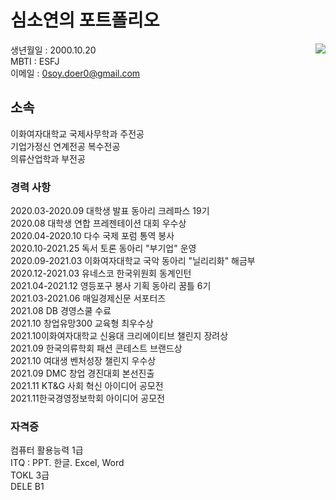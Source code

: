# 심소연의 포트폴리오
<img src="https://user-images.githubusercontent.com/90169187/139451534-801fd54b-ce2f-4a34-90fa-4ff4a507d717.jpg" align="right">

생년월일 : 2000.10.20<br/>
MBTI : ESFJ<br/>
이메일 : 0soy.doer0@gmail.com<br/>

## 소속

이화여자대학교 국제사무학과 주전공<br/>
기업가정신 연계전공 복수전공<br/>
의류산업학과 부전공

### 경력 사항 

2020.03-2020.09 대학생 발표 동아리 크레파스 19기<br/>
2020.08 대학생 연합 프레젠테이션 대회 우수상<br/>
2020.04-2020.10 다수 국제 포럼 통역 봉사<br/>
2020.10-2021.25 독서 토론 동아리 "부기업" 운영<br/> 
2020.09-2021.03 이화여자대학교 국악 동아리 "닐리리화" 해금부<br/>
2020.12-2021.03 유네스코 한국위원회 동계인턴<br/>
2021.04-2021.12 영등포구 봉사 기획 동아리 꿈틀 6기<br/> 
2021.03-2021.06 매일경제신문 서포터즈<br/> 
2021.08 DB 경영스쿨 수료<br/>
2021.10 창업유망300 교육형 최우수상<br/>
2021.10이화여자대학교 신융대 크리에이티브 챌린지 장려상<br/>
2021.09 한국의류학회 패션 콘테스트 브랜드상<br/> 
2021.10 여대생 벤처성장 챌린지 우수상<br/>
2021.09 DMC 창업 경진대회 본선진출<br/>
2021.11 KT&G 사회 혁신 아이디어 공모전<br/> 
2021.11한국경영정보학회 아이디어 공모전<br/>

### 자격증 

컴퓨터 활용능력 1급<br/>
ITQ : PPT. 한글. Excel, Word<br/>
TOKL 3급<br/>
DELE B1<br/>
